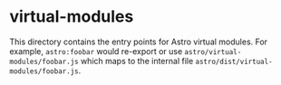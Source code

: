 # virtual-modules

This directory contains the entry points for Astro virtual modules. For example, `astro:foobar` would re-export or use `astro/virtual-modules/foobar.js` which maps to the internal file `astro/dist/virtual-modules/foobar.js`.
